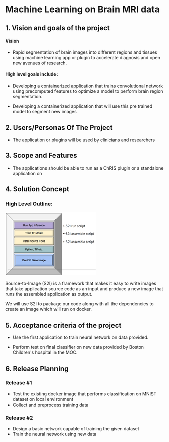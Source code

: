 # Machine Learning on Brain MRI data

## 1. Vision and goals of the project

#### Vision 

* Rapid segmentation of brain images into different regions and tissues using machine learning app or plugin to accelerate    diagnosis and open new avenues of research.
#### High level goals include:
*	Developing a containerized application that trains convolutional network using precomputed features to optimize a model to perform brain region segmentation.

*	Developing a containerized application that will use this pre trained model to segment new images 


## 2. Users/Personas Of The Project

* The application or plugins will be used by clinicians and researchers


## 3. Scope and Features

* The applications should be able to run as a ChRIS plugin or a standalone application on

## 4. Solution Concept

### High Level Outline:

<img src="https://github.com/BU-NU-CLOUD-F19/Machine_Learning_on_Brain_MRI_data/blob/master/Screen%20Shot%202019-09-16%20at%201.22.50%20PM.png" height="200" />

Source-to-Image (S2I) is a framework that makes it easy to write images that take application source code as an input and produce a new image that runs the assembled application as output.

We will use S2I to package our code along with all the dependencies to create an image which will run on docker.



## 5. Acceptance criteria of the project

* Use the first application to train neural network on data provided.

* Perform test on final classifier on new data provided by Boston Children's hospital in the MOC.

## 6. Release Planning 

### Release #1

* Test the existing docker image that performs classification on MNIST dataset on local environment
* Collect and preprocess training data

### Release #2

* Design a basic network capable of training the given dataset
* Train the neural network using new data
